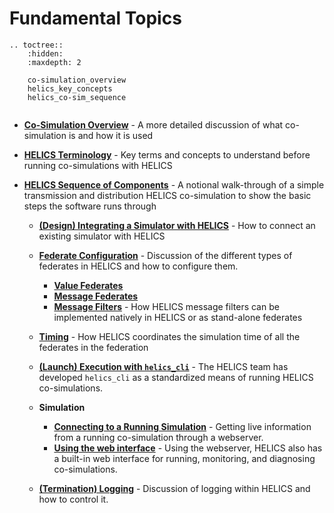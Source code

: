 # Fundamental Topics

```eval_rst
.. toctree::
    :hidden:
    :maxdepth: 2

    co-simulation_overview
    helics_key_concepts
    helics_co-sim_sequence


```

- [**Co-Simulation Overview**](./co-simulation_overview.md) - A more detailed discussion of what co-simulation is and how it is used
<!--- suggest renaming 'key concepts' md to 'terminology' -->
- [**HELICS Terminology**](./helics_key_concepts) - Key terms and concepts to understand before running co-simulations with HELICS
- [**HELICS Sequence of Components**](./helics_co-sim_sequence.md) - A notional walk-through of a simple transmission and distribution HELICS co-simulation to show the basic steps the software runs through

  - [**(Design) Integrating a Simulator with HELICS**](./simulator_integration.md) - How to connect an existing simulator with HELICS
  - [**Federate Configuration**](./federates.md) - Discussion of the different types of federates in HELICS and how to configure them.
    - [**Value Federates**](./value_federates.md)
    - [**Message Federates**](./message_federates.md)
    - [**Message Filters**](./filters) - How HELICS message filters can be implemented natively in HELICS or as stand-alone federates
  - [**Timing**](./timing.md) - How HELICS coordinates the simulation time of all the federates in the federation

  - [**(Launch) Execution with `helics_cli`**](./helics_cli.md) - The HELICS team has developed `helics_cli` as a standardized means of running HELICS co-simulations.
  - **Simulation**
    - [**Connecting to a Running Simulation**](./webserver.md) - Getting live information from a running co-simulation through a webserver.
    - [**Using the web interface**](./web_interface.md) - Using the webserver, HELICS also has a built-in web interface for running, monitoring, and diagnosing co-simulations.
  - [**(Termination) Logging**](./logging.md) - Discussion of logging within HELICS and how to control it.
